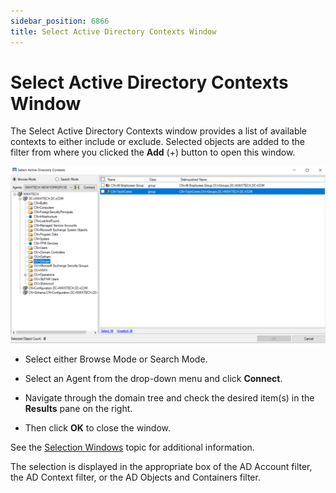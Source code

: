 ```yaml
---
sidebar_position: 6866
title: Select Active Directory Contexts Window
---
```


# Select Active Directory Contexts Window

The Select Active Directory Contexts window provides a list of available contexts to either include or exclude. Selected objects are added to the filter from where you clicked the **Add** (+) button to open this window.

![Select Active Directory Contexts Window](../../../../../../../../../static/images/ThreatPrevention_7.5/Content/Resources/Images/ThreatPrevention/Policies/SelectionWindows/ADContexts.png "Select Active Directory Contexts Window")

* Select either Browse Mode or Search Mode.

* Select an Agent from the drop-down menu and click **Connect**.
* Navigate through the domain tree and check the desired item(s) in the **Results** pane on the right.
* Then click **OK** to close the window.

See the [Selection Windows](../Overview "Selection Windows") topic for additional information.

The selection is displayed in the appropriate box of the AD Account filter, the AD Context filter, or the AD Objects and Containers filter.